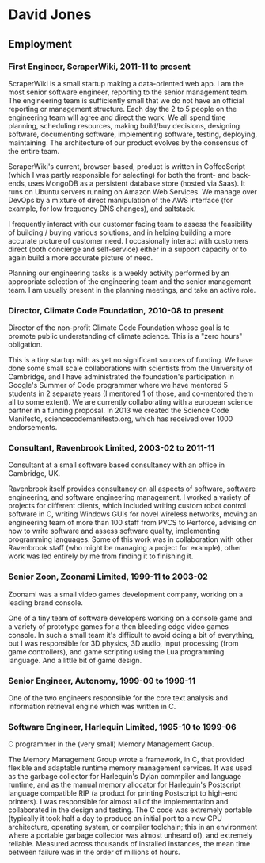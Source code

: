 # David Jones
## Employment

### First Engineer, ScraperWiki, 2011-11 to present

ScraperWiki is a small startup making a data-oriented web app. I
am the most senior software engineer, reporting to the senior
management team. The engineering team is sufficiently small that
we do not have an official reporting or management structure. Each
day the 2 to 5 people on the engineering team will agree and
direct the work. We all spend time planning, scheduling
resources, making build/buy decisions, designing software, documenting
software, implementing software, testing, deploying, maintaining. The
architecture of our product evolves by the consensus of the entire team.

ScraperWiki's current, browser-based, product is written in CoffeeScript
(which I was partly responsible for selecting) for both the front-
and back-ends, uses MongoDB as a persistent database store (hosted
via Saas).  It runs on Ubuntu servers running on Amazon Web Services.
We manage over DevOps by a mixture of direct manipulation of the
AWS interface (for example, for low frequency DNS changes), and
saltstack.

I frequently interact with our customer facing team to assess
the feasibility of building / buying various solutions, and in
helping building a more accurate picture of customer need. I
occasionally interact with customers direct (both concierge and
self-service) either in a support capacity or to again build a
more accurate picture of need.

Planning our engineering tasks is a weekly activity performed by
an appropriate selection of the engineering team and the senior
management team. I am usually present in the planning meetings,
and take an active role.


### Director, Climate Code Foundation, 2010-08 to present

Director of the non-profit Climate Code Foundation whose goal is
to promote public understanding of climate science. This is a
"zero hours" obligation.

This is a tiny startup with as yet no significant sources of
funding. We have done some small scale collaborations with
scientists from the University of Cambridge, and I have
administrated the foundation's participation in Google's Summer
of Code programmer where we have mentored 5 students in 2
separate years (I mentored 1 of those, and co-mentored them all
to some extent). We are currently collaborating with a european science
partner in a funding proposal. In 2013 we created the Science Code
Manifesto, sciencecodemanifesto.org, which has received over 1000
endorsements.

### Consultant, Ravenbrook Limited, 2003-02 to 2011-11

Consultant at a small software based consultancy with an office
in Cambridge, UK.

Ravenbrook itself provides consultancy on all
aspects of software, software engineering, and software
engineering management. I worked a variety of projects for
different clients, which included writing custom robot control
software in C, writing Windows GUIs for novel wireless networks,
moving an engineering team of more than 100 staff from PVCS to
Perforce, advising on how to write software and assess software
quality, implementing programming languages. Some of this work
was in collaboration with other Ravenbrook staff (who might be
managing a project for example), other work was led entirely by
me from finding it to finishing it.

### Senior Zoon, Zoonami Limited, 1999-11 to 2003-02

Zoonami was a small video games development company, working on
a leading brand console.

One of a tiny team of software developers working on a console
game and a variety of prototype games for a then bleeding edge
video games console. In such a small team it's difficult to
avoid doing a bit of everything, but I was responsible for 3D
physics, 3D audio, input processing (from game controllers), and
game scripting using the Lua programming language. And a little
bit of game design.

### Senior Engineer, Autonomy, 1999-09 to 1999-11

One of the two engineers responsible for the core text analysis
and information retrieval engine which was written in C.

### Software Engineer, Harlequin Limited, 1995-10 to 1999-06

C programmer in the (very small) Memory Management Group.

The Memory Management Group wrote a framework, in C, that
provided flexible and adaptable runtime memory management
services. It was used as the garbage collector for Harlequin's
Dylan commpiler and language runtime, and as the manual memory
allocator for Harlequin's Postscript language compatible RIP (a
product for printing Postscript to high-end printers). I was
responsible for almost all of the implementation and
collaborated in the design and testing. The C code was extremely
portable (typically it took half a day to produce an initial port to a
new CPU architecture, operating system, or compiler toolchain;
this in an environment where a portable garbage collector was
almost unheard of), and extremely reliable. Measured across
thousands of installed instances, the mean time between failure
was in the order of millions of hours.
